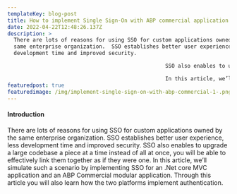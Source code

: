```yaml
---
templateKey: blog-post
title: How to implement Single Sign-On with ABP commercial application
date: 2022-04-22T12:48:26.137Z
description: >
  There are lots of reasons for using SSO for custom applications owned by the
  same enterprise organization.  SSO establishes better user experience, less
  development time and improved security.

                                                  SSO also enables to upgrade a large codebase a piece at a time instead of all at once, you will be able to effectively link them together as if they were one.

                                                  In this article, we’ll simulate such a scenario by implementing SSO for an .Net core MVC application and an ABP Commercial modular application.
featuredpost: true
featuredimage: /img/implement-single-sign-on-with-abp-commercial-1-.png
---
```

#### Introduction

There are lots of reasons for using SSO for custom applications owned by the same enterprise organization. SSO establishes better user experience, less development time and improved security. SSO also enables to upgrade a large codebase a piece at a time instead of all at once, you will be able to effectively link them together as if they were one. In this article, we’ll simulate such a scenario by implementing SSO for an .Net core MVC application and an ABP Commercial modular application. Through this article you will also learn how the two platforms implement authentication.
